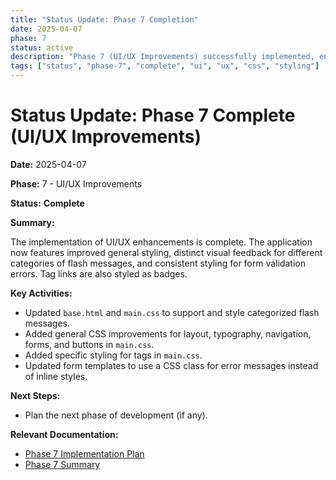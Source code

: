 ```yaml
---
title: "Status Update: Phase 7 Completion"
date: 2025-04-07
phase: 7
status: active
description: "Phase 7 (UI/UX Improvements) successfully implemented, enhancing CSS styling, flash message presentation, and form error display."
tags: ["status", "phase-7", "complete", "ui", "ux", "css", "styling"]
---
```


# Status Update: Phase 7 Complete (UI/UX Improvements)

**Date:** 2025-04-07

**Phase:** 7 - UI/UX Improvements

**Status:** **Complete**

**Summary:**

The implementation of UI/UX enhancements is complete. The application now features improved general styling, distinct visual feedback for different categories of flash messages, and consistent styling for form validation errors. Tag links are also styled as badges.

**Key Activities:**

*   Updated `base.html` and `main.css` to support and style categorized flash messages.
*   Added general CSS improvements for layout, typography, navigation, forms, and buttons in `main.css`.
*   Added specific styling for tags in `main.css`.
*   Updated form templates to use a CSS class for error messages instead of inline styles.

**Next Steps:**

*   Plan the next phase of development (if any).

**Relevant Documentation:**

*   [Phase 7 Implementation Plan](@docs/implementation/07-phase-seven-ui-ux.md)
*   [Phase 7 Summary](@docs/implementation/07-phase-seven-summary.md)
